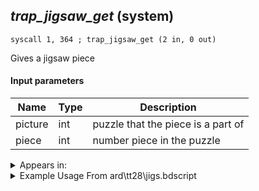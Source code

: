 ## *trap_jigsaw_get* (system)

`syscall 1, 364 ; trap_jigsaw_get (2 in, 0 out)`

Gives a jigsaw piece

#### Input parameters
| Name | Type | Description
|------|------|------------
| picture   | int   | puzzle that the piece is a part of
| piece   | int   | number piece in the puzzle




<details>
	<summary>Appears in:</summary>
| filename | Entity (obj)
|----------|-------------
| ard\tt28\jigs.bdscript       |           

</details>

<details>
	<summary>Example Usage From ard\tt28\jigs.bdscript</summary>
```
TR2:
 pushImm 0
 pushImm 4
 syscall 1, 364 ; trap_jigsaw_get (2 in, 0 out)
 ret
```
</details>

